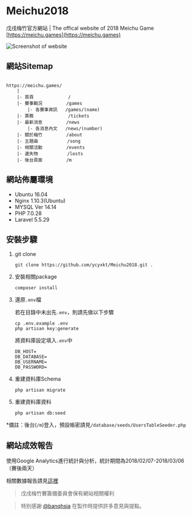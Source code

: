 # Meichu2018

戊戌梅竹官方網站 | The offical website of 2018 Meichu Game [https://meichu.games](https://meichu.games)

![Screenshot of website](https://meichu.games/images/screenshot.png)

## 網站Sitemap
```

https://meichu.games/
    |
    |- 首頁             /
    |- 賽事戰況         /games
        |- 各賽事資訊   /games/(name)
    |- 票務             /tickets
    |- 最新消息         /news
        |- 各消息內文   /news/(number)
    |- 關於梅竹         /about
    |- 主題曲           /song
    |- 相關活動         /events
    |- 遺失物           /losts
    |- 後台頁面         /m

```

## 網站佈屬環境

- Ubuntu 16.04
- Nginx 1.10.3(Ubuntu)
- MYSQL Ver 14.14
- PHP 7.0.28
- Laravel 5.5.29

## 安裝步驟

1. git clone

    `git clone https://github.com/ycyxkt/Meichu2018.git .`

2. 安裝相關package

    `composer install`

3. 還原`.env`檔

    若在目錄中未出先`.env`，則請先做以下步驟
    ```Shell
    cp .env.example .env
    php artisan key:generate
    ```

    將資料庫設定填入`.env`中
    ```
    DB_HOST=
    DB_DATABASE=
    DB_USERNAME=
    DB_PASSWORD=
    ```

4. 重建資料庫Schema

    `php artisan migrate`

5. 重建資料庫資料

    `php artisan db:seed`

*備註：後台(`/m`)登入，預設帳密請見`/database/seeds/UsersTableSeeder.php`

## 網站成效報告

使用Google Analytics進行統計與分析，統計期間為2018/02/07-2018/03/06（賽後兩天）

相關數據報告請見[這裡](https://github.com/ycyxkt/Meichu2018/blob/master/StaisticsOfWebsite2018.pdf)


> 戊戌梅竹賽籌備委員會保有網站相關權利

> 特別感謝 [@banqhsia](https://github.com/banqhsia) 在製作時提供許多意見與提點。